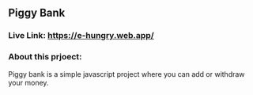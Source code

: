 ## Piggy Bank

### Live Link: https://e-hungry.web.app/

### About this prjoect:

Piggy bank is a simple javascript project where you can add or withdraw your money.
